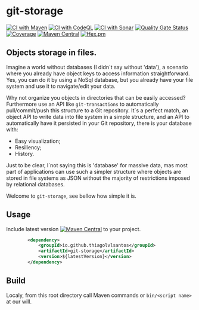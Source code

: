 # git-storage

[![CI with Maven](https://github.com/thiagolvlsantos/git-storage/actions/workflows/maven.yml/badge.svg)](https://github.com/thiagolvlsantos/git-storage/actions/workflows/maven.yml)
[![CI with CodeQL](https://github.com/thiagolvlsantos/git-storage/actions/workflows/codeql.yml/badge.svg)](https://github.com/thiagolvlsantos/git-storage/actions/workflows/codeql.yml)
[![CI with Sonar](https://github.com/thiagolvlsantos/git-storage/actions/workflows/sonar.yml/badge.svg)](https://github.com/thiagolvlsantos/git-storage/actions/workflows/sonar.yml)
[![Quality Gate Status](https://sonarcloud.io/api/project_badges/measure?project=thiagolvlsantos_git-storage&metric=alert_status)](https://sonarcloud.io/dashboard?id=thiagolvlsantos_git-storage)
[![Coverage](https://sonarcloud.io/api/project_badges/measure?project=thiagolvlsantos_git-storage&metric=coverage)](https://sonarcloud.io/dashboard?id=thiagolvlsantos_git-storage)
[![Maven Central](https://maven-badges.herokuapp.com/maven-central/io.github.thiagolvlsantos/git-storage/badge.svg)](https://repo1.maven.org/maven2/io/github/thiagolvlsantos/git-storage/)
[![Hex.pm](https://img.shields.io/hexpm/l/plug.svg)](http://www.apache.org/licenses/LICENSE-2.0)


## Objects storage in files.

Imagine a world without databases (I didn`t say without 'data'), a scenario where you already have object keys to access information straightforward. Yes, you can do it by using a NoSql database, but you already have your file system and use it to navigate/edit your data. 

Why not organize you objects in directories that can be easily accessed? Furthermore use an API like ``git-transactions`` to automatically pull/commit/push this structure to a Git repository. It`s a perfect match, an object API to write data into file system in a simple structure, and an API to automatically have it persisted in your Git repository, there is your database with:
- Easy visualization;
- Resiliency;
- History.

Just to be clear, I`not saying this is 'database' for massive data, mas most part of applications can use such a simpler structure where objects are stored in file systems as JSON without the majority of restrictions imposed by relational databases.

Welcome to ``git-storage``, see bellow how simple it is.

## Usage

Include latest version [![Maven Central](https://maven-badges.herokuapp.com/maven-central/io.github.thiagolvlsantos/git-storage/badge.svg)](https://repo1.maven.org/maven2/io/github/thiagolvlsantos/git-storage/) to your project.

```xml
		<dependency>
			<groupId>io.github.thiagolvlsantos</groupId>
			<artifactId>git-storage</artifactId>
			<version>${latestVersion}</version>
		</dependency>
```

## Build

Localy, from this root directory call Maven commands or `bin/<script name>` at our will.
